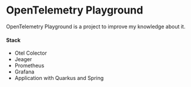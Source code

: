 # OpenTelemetry Playground

OpenTelemetry Playground is a project to improve my knowledge about it.

#### Stack

- Otel Colector 
- Jeager
- Prometheus
- Grafana
- Application with Quarkus and Spring